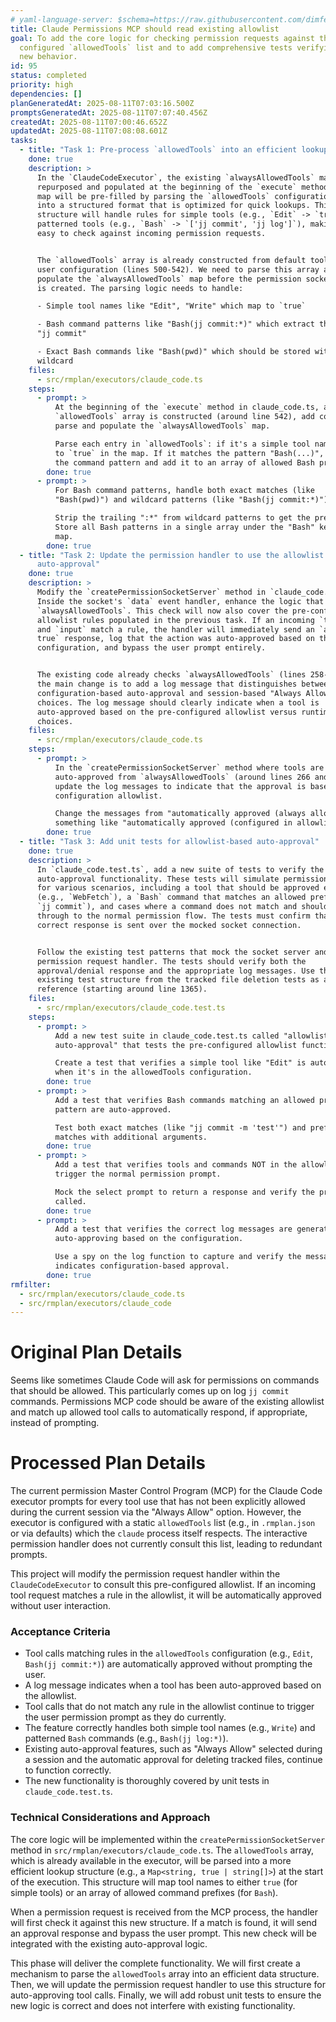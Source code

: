 ```yaml
---
# yaml-language-server: $schema=https://raw.githubusercontent.com/dimfeld/llmutils/main/schema/rmplan-plan-schema.json
title: Claude Permissions MCP should read existing allowlist
goal: To add the core logic for checking permission requests against the
  configured `allowedTools` list and to add comprehensive tests verifying the
  new behavior.
id: 95
status: completed
priority: high
dependencies: []
planGeneratedAt: 2025-08-11T07:03:16.500Z
promptsGeneratedAt: 2025-08-11T07:07:40.456Z
createdAt: 2025-08-11T07:00:46.652Z
updatedAt: 2025-08-11T07:08:08.601Z
tasks:
  - title: "Task 1: Pre-process `allowedTools` into an efficient lookup structure"
    done: true
    description: >
      In the `ClaudeCodeExecutor`, the existing `alwaysAllowedTools` map will be
      repurposed and populated at the beginning of the `execute` method. This
      map will be pre-filled by parsing the `allowedTools` configuration array
      into a structured format that is optimized for quick lookups. This
      structure will handle rules for simple tools (e.g., `Edit` -> `true`) and
      patterned tools (e.g., `Bash` -> `['jj commit', 'jj log']`), making it
      easy to check against incoming permission requests.


      The `allowedTools` array is already constructed from default tools and
      user configuration (lines 500-542). We need to parse this array and
      populate the `alwaysAllowedTools` map before the permission socket server
      is created. The parsing logic needs to handle:

      - Simple tool names like "Edit", "Write" which map to `true`

      - Bash command patterns like "Bash(jj commit:*)" which extract the prefix
      "jj commit"

      - Exact Bash commands like "Bash(pwd)" which should be stored without the
      wildcard
    files:
      - src/rmplan/executors/claude_code.ts
    steps:
      - prompt: >
          At the beginning of the `execute` method in claude_code.ts, after the
          `allowedTools` array is constructed (around line 542), add code to
          parse and populate the `alwaysAllowedTools` map.

          Parse each entry in `allowedTools`: if it's a simple tool name, set it
          to `true` in the map. If it matches the pattern "Bash(...)", extract
          the command pattern and add it to an array of allowed Bash prefixes.
        done: true
      - prompt: >
          For Bash command patterns, handle both exact matches (like
          "Bash(pwd)") and wildcard patterns (like "Bash(jj commit:*)").

          Strip the trailing ":*" from wildcard patterns to get the prefix.
          Store all Bash patterns in a single array under the "Bash" key in the
          map.
        done: true
  - title: "Task 2: Update the permission handler to use the allowlist for
      auto-approval"
    done: true
    description: >
      Modify the `createPermissionSocketServer` method in `claude_code.ts`.
      Inside the socket's `data` event handler, enhance the logic that checks
      `alwaysAllowedTools`. This check will now also cover the pre-configured
      allowlist rules populated in the previous task. If an incoming `tool_name`
      and `input` match a rule, the handler will immediately send an `approved:
      true` response, log that the action was auto-approved based on the
      configuration, and bypass the user prompt entirely.


      The existing code already checks `alwaysAllowedTools` (lines 258-283), so
      the main change is to add a log message that distinguishes between
      configuration-based auto-approval and session-based "Always Allow"
      choices. The log message should clearly indicate when a tool is
      auto-approved based on the pre-configured allowlist versus runtime
      choices.
    files:
      - src/rmplan/executors/claude_code.ts
    steps:
      - prompt: >
          In the `createPermissionSocketServer` method where tools are
          auto-approved from `alwaysAllowedTools` (around lines 266 and 275),
          update the log messages to indicate that the approval is based on the
          configuration allowlist.

          Change the messages from "automatically approved (always allowed)" to
          something like "automatically approved (configured in allowlist)".
        done: true
  - title: "Task 3: Add unit tests for allowlist-based auto-approval"
    done: true
    description: >
      In `claude_code.test.ts`, add a new suite of tests to verify the
      auto-approval functionality. These tests will simulate permission requests
      for various scenarios, including a tool that should be approved exactly
      (e.g., `WebFetch`), a `Bash` command that matches an allowed prefix (e.g.,
      `jj commit`), and cases where a command does not match and should fall
      through to the normal permission flow. The tests must confirm that the
      correct response is sent over the mocked socket connection.


      Follow the existing test patterns that mock the socket server and
      permission request handler. The tests should verify both the
      approval/denial response and the appropriate log messages. Use the
      existing test structure from the tracked file deletion tests as a
      reference (starting around line 1365).
    files:
      - src/rmplan/executors/claude_code.test.ts
    steps:
      - prompt: >
          Add a new test suite in claude_code.test.ts called "allowlist-based
          auto-approval" that tests the pre-configured allowlist functionality.

          Create a test that verifies a simple tool like "Edit" is auto-approved
          when it's in the allowedTools configuration.
        done: true
      - prompt: >
          Add a test that verifies Bash commands matching an allowed prefix
          pattern are auto-approved.

          Test both exact matches (like "jj commit -m 'test'") and prefix
          matches with additional arguments.
        done: true
      - prompt: >
          Add a test that verifies tools and commands NOT in the allowlist still
          trigger the normal permission prompt.

          Mock the select prompt to return a response and verify the prompt was
          called.
        done: true
      - prompt: >
          Add a test that verifies the correct log messages are generated when
          auto-approving based on the configuration.

          Use a spy on the log function to capture and verify the message
          indicates configuration-based approval.
        done: true
rmfilter:
  - src/rmplan/executors/claude_code.ts
  - src/rmplan/executors/claude_code
---
```


# Original Plan Details

Seems like sometimes Claude Code will ask for permissions on commands that should be allowed. This particularly comes up
on log `jj commit` commands. Permissions MCP code should be aware of the existing allowlist and match up allowed tool
calls to automatically respond, if appropriate, instead of prompting.

# Processed Plan Details

The current permission Master Control Program (MCP) for the Claude Code executor prompts for every tool use that has not been explicitly allowed during the current session via the "Always Allow" option. However, the executor is configured with a static `allowedTools` list (e.g., in `.rmplan.json` or via defaults) which the `claude` process itself respects. The interactive permission handler does not currently consult this list, leading to redundant prompts.

This project will modify the permission request handler within the `ClaudeCodeExecutor` to consult this pre-configured allowlist. If an incoming tool request matches a rule in the allowlist, it will be automatically approved without user interaction.

### Acceptance Criteria
- Tool calls matching rules in the `allowedTools` configuration (e.g., `Edit`, `Bash(jj commit:*)`) are automatically approved without prompting the user.
- A log message indicates when a tool has been auto-approved based on the allowlist.
- Tool calls that do not match any rule in the allowlist continue to trigger the user permission prompt as they do currently.
- The feature correctly handles both simple tool names (e.g., `Write`) and patterned `Bash` commands (e.g., `Bash(jj log:*)`).
- Existing auto-approval features, such as "Always Allow" selected during a session and the automatic approval for deleting tracked files, continue to function correctly.
- The new functionality is thoroughly covered by unit tests in `claude_code.test.ts`.

### Technical Considerations and Approach
The core logic will be implemented within the `createPermissionSocketServer` method in `src/rmplan/executors/claude_code.ts`. The `allowedTools` array, which is already available in the executor, will be parsed into a more efficient lookup structure (e.g., a `Map<string, true | string[]>`) at the start of the execution. This structure will map tool names to either `true` (for simple tools) or an array of allowed command prefixes (for `Bash`).

When a permission request is received from the MCP process, the handler will first check it against this new structure. If a match is found, it will send an approval response and bypass the user prompt. This new check will be integrated with the existing auto-approval logic.

This phase will deliver the complete functionality. We will first create a mechanism to parse the `allowedTools` array into an efficient data structure. Then, we will update the permission request handler to use this structure for auto-approving tool calls. Finally, we will add robust unit tests to ensure the new logic is correct and does not interfere with existing functionality.
